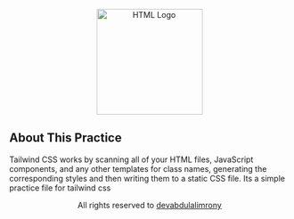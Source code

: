 <p align="center"><a href="#" target="_blank"><img src="https://upload.wikimedia.org/wikipedia/commons/thumb/d/d5/Tailwind_CSS_Logo.svg/2048px-Tailwind_CSS_Logo.svg.png" width="190" height="190" alt="HTML Logo"></a></p>

## About This Practice

Tailwind CSS works by scanning all of your HTML files, JavaScript components, and any other templates for class names, generating the corresponding styles and then writing them to a static CSS file. Its a simple practice file for tailwind css


<p align="center">All rights reserved to <a href="https://github.com/DevAbdulAlimRony">devabdulalimrony</a></p>
